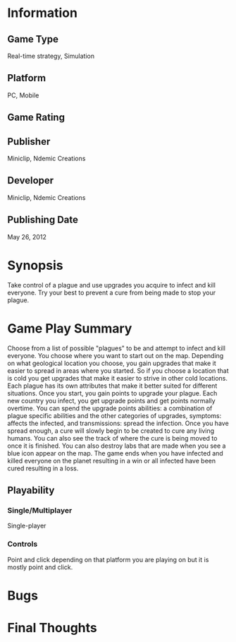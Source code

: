 # Information
## Game Type
Real-time strategy, Simulation
## Platform
PC, Mobile
## Game Rating
## Publisher
Miniclip, Ndemic Creations
## Developer
Miniclip, Ndemic Creations
## Publishing Date
May 26, 2012
# Synopsis
Take control of a plague and use upgrades you acquire to infect and kill everyone. Try your best to prevent a cure from being made to stop your plague.
# Game Play Summary
Choose from a list of possible "plagues" to be and attempt to infect and kill everyone. You choose where you want to start out on the map. Depending on what geological location you choose, you gain upgrades that make it easier to spread in areas where you started. So if you choose a location that is cold you get upgrades that make it easier to strive in other cold locations. Each plague has its own attributes that make it better suited for different situations. Once you start, you gain points to upgrade your plague. Each new country you infect, you get upgrade points and get points normally overtime. You can spend the upgrade points abilities: a combination of plague specific abilities and the other categories of upgrades, symptoms: affects the infected, and transmissions: spread the infection. Once you have spread enough, a cure will slowly begin to be created to cure any living humans. You can also see the track of where the cure is being moved to once it is finished. You can also destroy labs that are made when you see a blue icon appear on the map. The game ends when you have infected and killed everyone on the planet resulting in a win or all infected have been cured resulting in a loss.
## Playability

### Single/Multiplayer
Single-player
### Controls
Point and click depending on that platform you are playing on but it is mostly point and click.
# Bugs
# Final Thoughts
